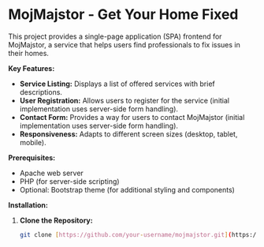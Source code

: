 # MojMajstor - Get Your Home Fixed

This project provides a single-page application (SPA) frontend for MojMajstor, a service that helps users find professionals to fix issues in their homes.

**Key Features:**

- **Service Listing:** Displays a list of offered services with brief descriptions.
- **User Registration:** Allows users to register for the service (initial implementation uses server-side form handling).
- **Contact Form:** Provides a way for users to contact MojMajstor (initial implementation uses server-side form handling).
- **Responsiveness:** Adapts to different screen sizes (desktop, tablet, mobile).

**Prerequisites:**

- Apache web server
- PHP (for server-side scripting)
- Optional: Bootstrap theme (for additional styling and components)

**Installation:**

1. **Clone the Repository:**

   ```bash
   git clone [https://github.com/your-username/mojmajstor.git](https://github.com/hlihovac/mojmajstor.git)

